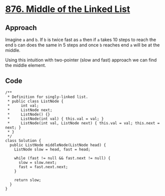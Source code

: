 # [876. Middle of the Linked List](https://leetcode.com/problems/middle-of-the-linked-list/)

## Approach

Imagine `a` and `b`. If `b` is twice fast as `a` then if `a` takes 10 steps to reach the end `b` can does the same in 5 steps and once `b` reaches end `a` will be at the middle.

Using this intuition with two-pointer (slow and fast) approach we can find the middle element.

## Code

```{code-block} java
/**
 * Definition for singly-linked list.
 * public class ListNode {
 *     int val;
 *     ListNode next;
 *     ListNode() {}
 *     ListNode(int val) { this.val = val; }
 *     ListNode(int val, ListNode next) { this.val = val; this.next = next; }
 * }
 */
class Solution {
  public ListNode middleNode(ListNode head) {
    ListNode slow = head, fast = head;

    while (fast != null && fast.next != null) {
      slow = slow.next;
      fast = fast.next.next;
    }

    return slow;
  }
}
```
